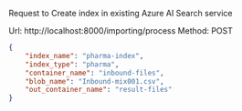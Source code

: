 Request to Create index in existing Azure AI Search service

Url: http://localhost:8000/importing/process
Method: POST

```json
{
    "index_name": "pharma-index",
    "index_type": "pharma",
    "container_name": "inbound-files",
    "blob_name": "Inbound-mix001.csv",
    "out_container_name": "result-files"
}
```